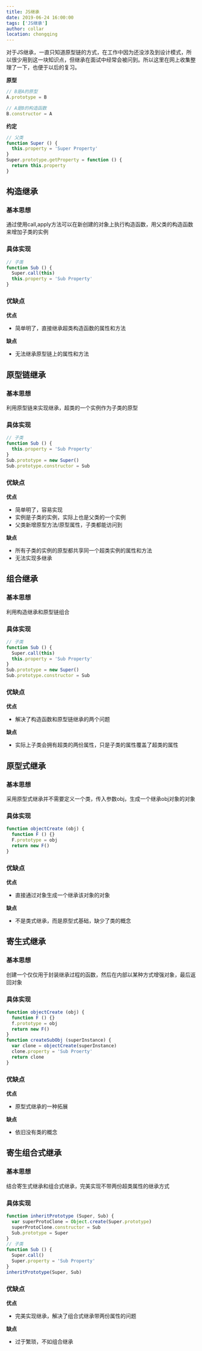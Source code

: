```yaml
---
title: JS继承
date: 2019-06-24 16:00:00
tags: ['JS继承']
author: collar
location: chongqing
---
```


对于JS继承，一直只知道原型链的方式，在工作中因为还没涉及到设计模式，所以很少用到这一块知识点，但继承在面试中经常会被问到。所以这里在网上收集整理了一下，也便于以后的复习。

<!-- more --> 

**原型**
``` js
// B是A的原型
A.prototype = B

// A是B的构造函数
B.constructor = A
```

**约定**
```js
// 父类
function Super () {
  this.property = 'Super Property'
}
Super.prototype.getProperty = function () {
  return this.property
}
```

## 构造继承
### 基本思想
通过使用call,apply方法可以在新创建的对象上执行构造函数，用父类的构造函数来增加子类的实例
### 具体实现
```js
// 子类
function Sub () {
  Super.call(this)
  this.property = 'Sub Property'
}
```
### 优缺点

**优点**
- 简单明了，直接继承超类构造函数的属性和方法

**缺点**
- 无法继承原型链上的属性和方法

## 原型链继承
### 基本思想
利用原型链来实现继承，超类的一个实例作为子类的原型
### 具体实现
```js
// 子类
function Sub () {
  this.property = 'Sub Property'
}
Sub.prototype = new Super()
Sub.prototype.constructor = Sub
```
### 优缺点
**优点**
- 简单明了，容易实现
- 实例是子类的实例，实际上也是父类的一个实例
- 父类新增原型方法/原型属性，子类都能访问到

**缺点**
- 所有子类的实例的原型都共享同一个超类实例的属性和方法
- 无法实现多继承

## 组合继承
### 基本思想
利用构造继承和原型链组合
### 具体实现
```js
// 子类
function Sub () {
  Super.call(this)
  this.property = 'Sub Property'
}
Sub.prototype = new Super()
Sub.prototype.constructor = Sub
```
### 优缺点
**优点**
- 解决了构造函数和原型链继承的两个问题

**缺点**
- 实际上子类会拥有超类的两份属性，只是子类的属性覆盖了超类的属性

## 原型式继承
### 基本思想
采用原型式继承并不需要定义一个类，传入参数obj，生成一个继承obj对象的对象
### 具体实现
```js
function objectCreate (obj) {
  function F () {}
  F.prototype = obj
  return new F()
}
```
### 优缺点
**优点**
- 直接通过对象生成一个继承该对象的对象

**缺点**
- 不是类式继承，而是原型式基础，缺少了类的概念

## 寄生式继承
### 基本思想
创建一个仅仅用于封装继承过程的函数，然后在内部以某种方式增强对象，最后返回对象
### 具体实现
```js
function objectCreate (obj) {
  function F () {}
  f.prototype = obj
  return new F()
}
function createSubObj (superInstance) {
  var clone = objectCreate(superInstance)
  clone.property = 'Sub Proerty'
  return clone
}
```
### 优缺点
**优点**
- 原型式继承的一种拓展

**缺点**
- 依旧没有类的概念

## 寄生组合式继承
### 基本思想
结合寄生式继承和组合式继承，完美实现不带两份超类属性的继承方式
### 具体实现
```js
function inheritPrototype (Super, Sub) {
  var superProtoClone = Object.create(Super.prototype)
  superProtoClone.constructor = Sub
  Sub.prototype = Super
}
// 子类
function Sub () {
  Super.call()
  Super.property = 'Sub Property'
}
inheritPrototype(Super, Sub)
```
### 优缺点
**优点**
- 完美实现继承，解决了组合式继承带两份属性的问题

**缺点**
- 过于繁琐，不如组合继承
